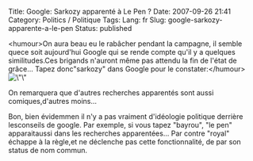 Title: Google: Sarkozy apparenté à Le Pen ?
Date: 2007-09-26 21:41
Category: Politics / Politique
Tags:
Lang: fr
Slug: google-sarkozy-apparente-a-le-pen
Status: published

&lt;humour&gt;On aura beau eu le rabâcher pendant la campagne, il semble quece soit aujourd'hui Google qui se rende compte qu'il y a quelques similitudes.Ces brigands n'auront même pas attendu la fin de l'état de grâce... Tapez donc"sarkozy" dans Google pour le constater:&lt;/humour&gt;  
![\\"\\"](/public/vrac/sarko-le-pen.png)

On remarquera que d'autres recherches apparentés sont aussi comiques,d'autres moins...  
  
Bon, bien évidemmen il n'y a pas vraiment d'idéologie politique derrière lesconseils de google. Par exemple, si vous tapez "bayrou", "le pen" apparaitaussi dans les recherches apparentées... Par contre "royal" échappe à la règle,et ne déclenche pas cette fonctionnalité, de par son status de nom commun.

